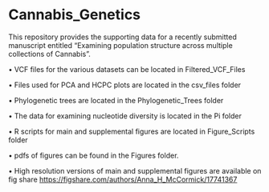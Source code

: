 # Cannabis_Genetics

This repository provides the supporting data for a recently submitted manuscript entitled “Examining population structure across multiple collections of Cannabis”.

•	VCF files for the various datasets can be located in Filtered_VCF_Files

•	Files used for PCA and HCPC plots are located in  the csv_files folder

•	Phylogenetic trees are located in the Phylogenetic_Trees folder

•	The data for examining nucleotide diversity is located in the Pi folder

•	R scripts for main and supplemental figures are located in Figure_Scripts folder

• pdfs of figures can be found in the Figures folder. 

•	High resolution versions of main and supplemental figures are available on fig share
https://figshare.com/authors/Anna_H_McCormick/17741367


